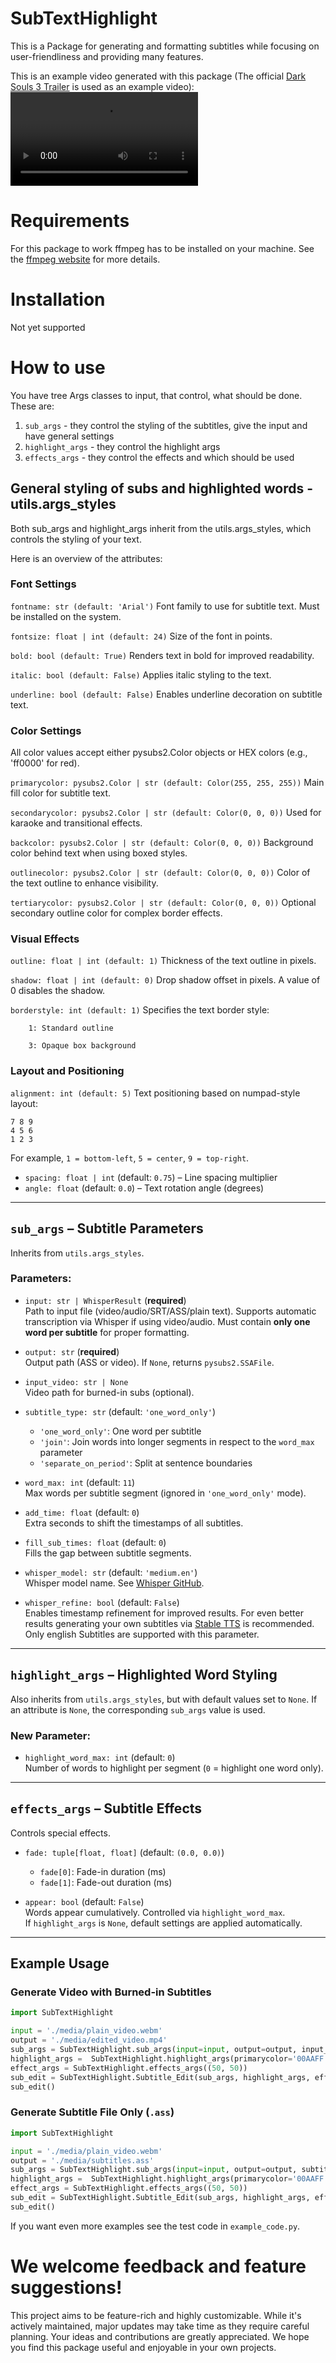 # SubTextHighlight
This is a Package for generating and formatting subtitles while focusing on user-friendliness and providing many features.

This is an example video generated with this package (The official [Dark Souls 3 Trailer](https://www.youtube.com/watch?v=_zDZYrIUgKE) is used as an example video):
![Video](https://github.com/kalterBebapKacke/SubTextHighlight/blob/1dfeb1778ce9bbde8798183a3c0607fc4d5bb7cf/media/plain_video.mp4)

# Requirements

For this package to work ffmpeg has to be installed on your machine. See the [ffmpeg website](https://ffmpeg.org/) for more details. 

# Installation

Not yet supported

# How to use

You have tree Args classes to input, that control, what should be done. These are:

1. `sub_args` - they control the styling of the subtitles, give the input and have general settings
2. `highlight_args` - they control the highlight args
3. `effects_args` - they control the effects and which should be used 

## General styling of subs and highlighted words - utils.args_styles

Both sub_args and highlight_args inherit from the utils.args_styles, which controls the styling of your text.

Here is an overview of the attributes:

### Font Settings

`fontname: str (default: 'Arial')`
Font family to use for subtitle text. Must be installed on the system.

`fontsize: float | int (default: 24)`
Size of the font in points.

`bold: bool (default: True)`
Renders text in bold for improved readability.

`italic: bool (default: False)`
Applies italic styling to the text.

`underline: bool (default: False)`
Enables underline decoration on subtitle text.

### Color Settings

All color values accept either pysubs2.Color objects or HEX colors (e.g., 'ff0000' for red).

`primarycolor: pysubs2.Color | str (default: Color(255, 255, 255))`
Main fill color for subtitle text.

`secondarycolor: pysubs2.Color | str (default: Color(0, 0, 0))`
Used for karaoke and transitional effects.

`backcolor: pysubs2.Color | str (default: Color(0, 0, 0))`
Background color behind text when using boxed styles.

`outlinecolor: pysubs2.Color | str (default: Color(0, 0, 0))`
Color of the text outline to enhance visibility.

`tertiarycolor: pysubs2.Color | str (default: Color(0, 0, 0))`
Optional secondary outline color for complex border effects.

### Visual Effects

`outline: float | int (default: 1)`
Thickness of the text outline in pixels.

`shadow: float | int (default: 0)`
Drop shadow offset in pixels. A value of 0 disables the shadow.

`borderstyle: int (default: 1)`
Specifies the text border style:

        1: Standard outline

        3: Opaque box background

### Layout and Positioning

`alignment: int (default: 5)`
Text positioning based on numpad-style layout:


    7 8 9
    4 5 6
    1 2 3

For example, `1 = bottom-left`, `5 = center`, `9 = top-right`.

- `spacing: float | int` (default: `0.75`) – Line spacing multiplier  
- `angle: float` (default: `0.0`) – Text rotation angle (degrees)

---

## `sub_args` – Subtitle Parameters

Inherits from `utils.args_styles`.

### Parameters:

- `input: str | WhisperResult` (**required**)  
Path to input file (video/audio/SRT/ASS/plain text). Supports automatic transcription via Whisper if using video/audio. Must contain **only one word per subtitle** for proper formatting.

- `output: str` (**required**)  
Output path (ASS or video). If `None`, returns `pysubs2.SSAFile`.

- `input_video: str | None`  
Video path for burned-in subs (optional).

- `subtitle_type: str` (default: `'one_word_only'`)  
  - `'one_word_only'`: One word per subtitle  
  - `'join'`: Join words into longer segments in respect to the `word_max` parameter
  - `'separate_on_period'`: Split at sentence boundaries

- `word_max: int` (default: `11`)  
Max words per subtitle segment (ignored in `'one_word_only'` mode).

- `add_time: float` (default: `0`)  
Extra seconds to shift the timestamps of all subtitles.

- `fill_sub_times: float` (default: `0`)  
Fills the gap between subtitle segments.

- `whisper_model: str` (default: `'medium.en'`)  
Whisper model name. See [Whisper GitHub](https://github.com/openai/whisper).

- `whisper_refine: bool` (default: `False`)  
Enables timestamp refinement for improved results. For even better results generating your own subtitles via [Stable TTS](https://github.com/jianfch/stable-ts/tree/main) is recommended. Only english Subtitles are supported with this parameter.

---

## `highlight_args` – Highlighted Word Styling

Also inherits from `utils.args_styles`, but with default values set to `None`. If an attribute is `None`, the corresponding `sub_args` value is used.

### New Parameter:

- `highlight_word_max: int` (default: `0`)  
Number of words to highlight per segment (`0` = highlight one word only).

---

## `effects_args` – Subtitle Effects

Controls special effects.

- `fade: tuple[float, float]` (default: `(0.0, 0.0)`)  
  - `fade[0]`: Fade-in duration (ms)  
  - `fade[1]`: Fade-out duration (ms)

- `appear: bool` (default: `False`)  
Words appear cumulatively. Controlled via `highlight_word_max`.  
If `highlight_args` is `None`, default settings are applied automatically.

---

## Example Usage

### Generate Video with Burned-in Subtitles
 
```python
import SubTextHighlight

input = './media/plain_video.webm'
output = './media/edited_video.mp4'
sub_args = SubTextHighlight.sub_args(input=input, output=output, input_video=input, subtitle_type='separate_on_period', fill_sub_times=False, alignment=2, whisper_refine=True)
highlight_args =  SubTextHighlight.highlight_args(primarycolor='00AAFF')
effect_args = SubTextHighlight.effects_args((50, 50))
sub_edit = SubTextHighlight.Subtitle_Edit(sub_args, highlight_args, effect_args)
sub_edit()
```

### Generate Subtitle File Only (`.ass`)
```python
import SubTextHighlight

input = './media/plain_video.webm'
output = './media/subtitles.ass'
sub_args = SubTextHighlight.sub_args(input=input, output=output, subtitle_type='separate_on_period', fill_sub_times=False, alignment=2, whisper_refine=True)
highlight_args =  SubTextHighlight.highlight_args(primarycolor='00AAFF')
effect_args = SubTextHighlight.effects_args((50, 50))
sub_edit = SubTextHighlight.Subtitle_Edit(sub_args, highlight_args, effect_args)
sub_edit()
```
If you want even more examples see the test code in `example_code.py`.

# We welcome feedback and feature suggestions!
This project aims to be feature-rich and highly customizable. While it's actively maintained, major updates may take time as they require careful planning. Your ideas and contributions are greatly appreciated. We hope you find this package useful and enjoyable in your own projects.
